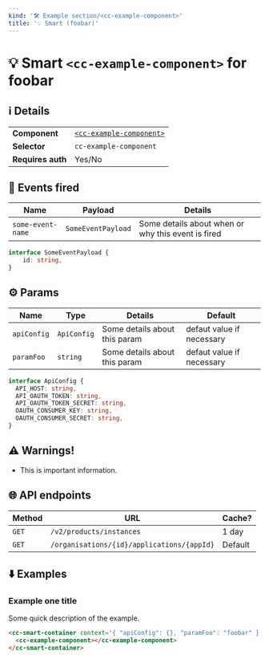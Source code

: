 ```yaml
---
kind: '🛠 Example section/<cc-example-component>'
title: '💡 Smart (foobar)'
---
```

# 💡 Smart `<cc-example-component>` for foobar

<!--
The title in the frontmatter is used in the storybook menu.
The Markdown title is used in the document.
You can add some details in parens when the selector is more complex.
-->

## ℹ️ Details

<!-- Here we give some general details about the smart definition. -->

<table>
  <tr><td><strong>Component    </strong> <td><a href="🛠-example-section--story-id"><code>&lt;cc-example-component&gt;</code></a>
  <tr><td><strong>Selector     </strong> <td><code>cc-example-component</code>
  <tr><td><strong>Requires auth</strong> <td>Yes/No
</table>

## 👋️ Events fired

<!-- Here we describe the different events fired by the smart component. -->

| Name              | Payload            | Details                                            |
|-------------------|--------------------|----------------------------------------------------|
| `some-event-name` | `SomeEventPayload` | Some details about when or why this event is fired |

```ts
interface SomeEventPayload {
    id: string,
}
```

## ⚙️ Params

<!-- Here we describe the different params. -->

| Name        | Type         | Details                       | Default                   |
|-------------|--------------|-------------------------------|---------------------------|
| `apiConfig` | `ApiConfig`  | Some details about this param | defaut value if necessary |
| `paramFoo`  | `string`     | Some details about this param | defaut value if necessary |

<!-- If some params are objects, out the type definitions here. Remove this if you don't need it. -->

```ts
interface ApiConfig {
  API_HOST: string,
  API_OAUTH_TOKEN: string,
  API_OAUTH_TOKEN_SECRET: string,
  OAUTH_CONSUMER_KEY: string,
  OAUTH_CONSUMER_SECRET: string,
}
```

## ⚠️ Warnings!

<!-- If you need to warn the user, you can give a list here. Remove the section if you don't need it. -->

* This is important information.

## 🌐 API endpoints

<!-- List API endpoints used by the component here with the details. -->

| Method | URL                                        | Cache?  |
|--------|--------------------------------------------|---------|
| `GET`  | `/v2/products/instances`                   | 1 day   |
| `GET`  | `/organisations/{id}/applications/{appId}` | Default |

## ⬇️️ Examples

<!-- Give some examples here. Leave token information blank and focus on demonstrating the smart component context params. -->

### Example one title

Some quick description of the example.

<!-- Put HTML example here. -->

```html
<cc-smart-container context='{ "apiConfig": {}, "paramFoo": "foobar" }'>
  <cc-example-component></cc-example-component>
</cc-smart-container>
```
